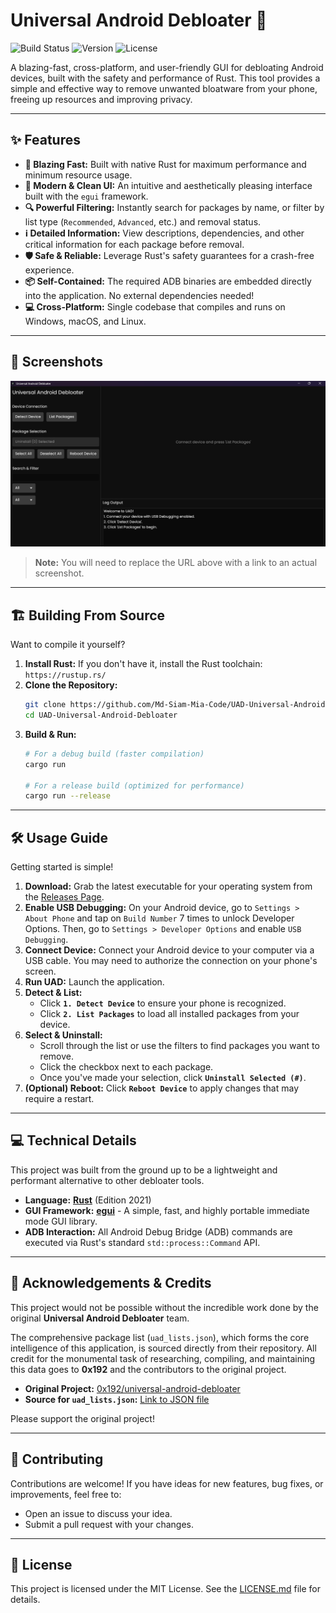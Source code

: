 # Universal Android Debloater 🦀

![Build Status](https://img.shields.io/badge/build-passing-brightgreen)
![Version](https://img.shields.io/badge/version-1.0.0-blue)
![License](https://img.shields.io/badge/license-MIT-orange)

A blazing-fast, cross-platform, and user-friendly GUI for debloating Android devices, built with the safety and performance of Rust. This tool provides a simple and effective way to remove unwanted bloatware from your phone, freeing up resources and improving privacy.

---

## ✨ Features

-   **🚀 Blazing Fast:** Built with native Rust for maximum performance and minimum resource usage.
-   **🎨 Modern & Clean UI:** An intuitive and aesthetically pleasing interface built with the `egui` framework.
-   **🔍 Powerful Filtering:** Instantly search for packages by name, or filter by list type (`Recommended`, `Advanced`, etc.) and removal status.
-   **ℹ️ Detailed Information:** View descriptions, dependencies, and other critical information for each package before removal.
-   **🛡️ Safe & Reliable:** Leverage Rust's safety guarantees for a crash-free experience.
-   **📦 Self-Contained:** The required ADB binaries are embedded directly into the application. No external dependencies needed!
-   **💻 Cross-Platform:** Single codebase that compiles and runs on Windows, macOS, and Linux.

---

## 📸 Screenshots

<img src="./assets/img/UI.png" alt="UAD UI"></img>


> **Note:** You will need to replace the URL above with a link to an actual screenshot.

---

## 🏗️ Building From Source

Want to compile it yourself?

1.  **Install Rust:** If you don't have it, install the Rust toolchain: `https://rustup.rs/`
2.  **Clone the Repository:**
    ```bash
    git clone https://github.com/Md-Siam-Mia-Code/UAD-Universal-Android-Debloater.git
    cd UAD-Universal-Android-Debloater
    ```
3.  **Build & Run:**
    ```bash
    # For a debug build (faster compilation)
    cargo run

    # For a release build (optimized for performance)
    cargo run --release
    ```
---

## 🛠️ Usage Guide

Getting started is simple!

1.  **Download:** Grab the latest executable for your operating system from the [Releases Page](https://github.com/your-repo/UAD/releases).
2.  **Enable USB Debugging:** On your Android device, go to `Settings > About Phone` and tap on `Build Number` 7 times to unlock Developer Options. Then, go to `Settings > Developer Options` and enable `USB Debugging`.
3.  **Connect Device:** Connect your Android device to your computer via a USB cable. You may need to authorize the connection on your phone's screen.
4.  **Run UAD:** Launch the application.
5.  **Detect & List:**
    -   Click **`1. Detect Device`** to ensure your phone is recognized.
    -   Click **`2. List Packages`** to load all installed packages from your device.
6.  **Select & Uninstall:**
    -   Scroll through the list or use the filters to find packages you want to remove.
    -   Click the checkbox next to each package.
    -   Once you've made your selection, click **`Uninstall Selected (#)`**.
7.  **(Optional) Reboot:** Click **`Reboot Device`** to apply changes that may require a restart.

---

## 💻 Technical Details

This project was built from the ground up to be a lightweight and performant alternative to other debloater tools.

-   **Language:** [**Rust**](https://www.rust-lang.org/) (Edition 2021)
-   **GUI Framework:** [**egui**](https://github.com/emilk/egui) - A simple, fast, and highly portable immediate mode GUI library.
-   **ADB Interaction:** All Android Debug Bridge (ADB) commands are executed via Rust's standard `std::process::Command` API.

---

## 🙏 Acknowledgements & Credits

This project would not be possible without the incredible work done by the original **Universal Android Debloater** team.

The comprehensive package list (`uad_lists.json`), which forms the core intelligence of this application, is sourced directly from their repository. All credit for the monumental task of researching, compiling, and maintaining this data goes to **0x192** and the contributors to the original project.

-   **Original Project:** [0x192/universal-android-debloater](https://github.com/0x192/universal-android-debloater)
-   **Source for `uad_lists.json`:** [Link to JSON file](https://github.com/0x192/universal-android-debloater/blob/main/resources/assets/uad_lists.json)

Please support the original project!

---

## 🤝 Contributing

Contributions are welcome! If you have ideas for new features, bug fixes, or improvements, feel free to:

-   Open an issue to discuss your idea.
-   Submit a pull request with your changes.

---

## 📄 License

This project is licensed under the MIT License. See the [LICENSE.md](LICENSE.md) file for details.